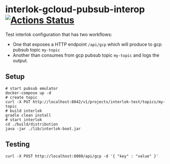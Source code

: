 # interlok-gcloud-pubsub-interop [![Actions Status](https://github.com/adaptris-labs/interlok-gcloud-pubsub-interop/workflows/verifyInterlokConfig/badge.svg)](https://github.com/adaptris-labs/interlok-gcloud-pubsub-interop/actions)

Test interlok configuration that has two workflows:

* One that exposes a HTTP endpoint `/api/gcp` which will produce to gcp pubsub topic `my-topic`
* Another than consumes from gcp pubsub topic `my-topic` and logs the output.

## Setup

```shell
# start pubsub emulator
docker-compose up -d
# create topic
curl -X PUT http://localhost:8042/v1/projects/interlok-test/topics/my-topic
# build interlok
gradle clean install
# start interlok
cd ./build/distribution
java -jar ./lib/interlok-boot.jar
```

## Testing

```shell
curl -X POST http://localhost:8080/api/gcp -d '{ "key" : "value" }'
```
